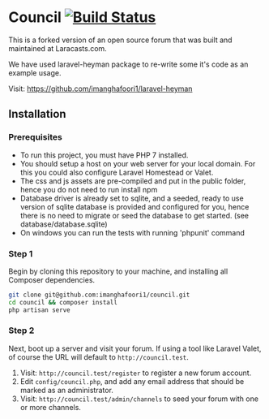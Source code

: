 # Council [![Build Status](https://travis-ci.org/JeffreyWay/council.svg?branch=master)](https://travis-ci.org/JeffreyWay/council)

This is a forked version of an open source forum that was built and maintained at Laracasts.com.

We have used laravel-heyman package to re-write some it's code as an example usage.


Visit: https://github.com/imanghafoori1/laravel-heyman


## Installation

### Prerequisites

* To run this project, you must have PHP 7 installed.
* You should setup a host on your web server for your local domain. For this you could also configure Laravel Homestead or Valet. 
* The css and js assets are pre-compiled and put in the public folder, hence you do not need to run install npm
* Database driver is already set to sqlite, and a seeded, ready to use version of sqlite database is provided and configured for you, hence there is no need to migrate or seed the database to get started.
(see database/database.sqlite)  
* On windows you can run the tests with running 'phpunit' command  

### Step 1

Begin by cloning this repository to your machine, and installing all Composer dependencies.

```bash
git clone git@github.com:imanghafoori1/council.git
cd council && composer install
php artisan serve

```

### Step 2

Next, boot up a server and visit your forum. If using a tool like Laravel Valet, of course the URL will default to `http://council.test`. 

1. Visit: `http://council.test/register` to register a new forum account.
2. Edit `config/council.php`, and add any email address that should be marked as an administrator.
3. Visit: `http://council.test/admin/channels` to seed your forum with one or more channels.
